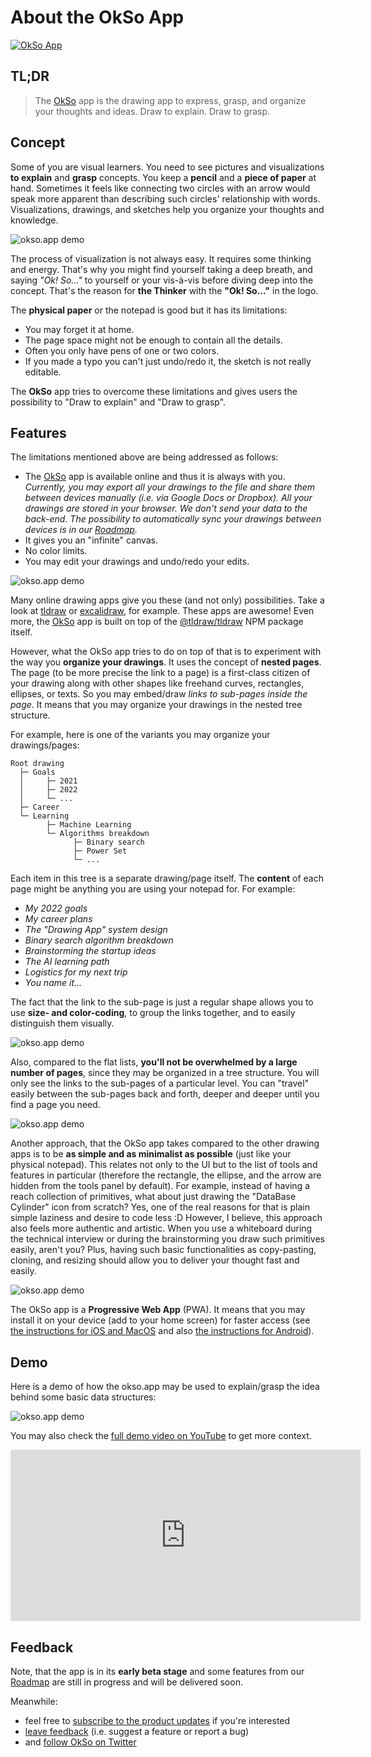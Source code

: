 # About the OkSo App

[![OkSo App](https://okso.app/banner.png)](https://okso.app)

## TL;DR

> The [OkSo](https://okso.app) app is the drawing app to express, grasp, and organize your thoughts and ideas. Draw to explain. Draw to grasp.

## Concept

Some of you are visual learners. You need to see pictures and visualizations **to explain** and **grasp** concepts. You keep a **pencil** and a **piece of paper** at hand. Sometimes it feels like connecting two circles with an arrow would speak more apparent than describing such circles' relationship with words. Visualizations, drawings, and sketches help you organize your thoughts and knowledge.

![okso.app demo](https://raw.githubusercontent.com/trekhleb/okso.app/main/assets/demo/demo-01-0.png)

The process of visualization is not always easy. It requires some thinking and energy. That's why you might find yourself taking a deep breath, and saying _"Ok! So..."_ to yourself or your vis-à-vis before diving deep into the concept. That's the reason for **the Thinker** with the **"Ok! So..."** in the logo.

The **physical paper** or the notepad is good but it has its limitations:

- You may forget it at home.
- The page space might not be enough to contain all the details.
- Often you only have pens of one or two colors.
- If you made a typo you can't just undo/redo it, the sketch is not really editable.

The **OkSo** app tries to overcome these limitations and gives users the possibility to "Draw to explain" and "Draw to grasp".

## Features

The limitations mentioned above are being addressed as follows:

- The [OkSo](https://okso.app) app is available online and thus it is always with you. _Currently, you may export all your drawings to the file and share them between devices manually (i.e. via Google Docs or Dropbox). All your drawings are stored in your browser. We don't send your data to the back-end. The possibility to automatically sync your drawings between devices is in our [Roadmap](https://feedback.okso.app/)._
- It gives you an "infinite" canvas.
- No color limits.
- You may edit your drawings and undo/redo your edits.

![okso.app demo](https://raw.githubusercontent.com/trekhleb/okso.app/main/assets/demo/demo-06.png)

Many online drawing apps give you these (and not only) possibilities. Take a look at [tldraw](https://www.tldraw.com/) or [excalidraw](https://excalidraw.com/), for example. These apps are awesome! Even more, the [OkSo](https://okso.pp) app is built on top of the [@tldraw/tldraw](https://www.npmjs.com/package/@tldraw/tldraw) NPM package itself.

However, what the OkSo app tries to do on top of that is to experiment with the way you **organize your drawings**. It uses the concept of **nested pages**. The page (to be more precise the link to a page) is a first-class citizen of your drawing along with other shapes like freehand curves, rectangles, ellipses, or texts. So you may embed/draw _links to sub-pages inside the page_. It means that you may organize your drawings in the nested tree structure.

For example, here is one of the variants you may organize your drawings/pages:

```
Root drawing
  ├─ Goals
  │     ├─ 2021
  │     ├─ 2022
  │     └─ ...
  ├─ Career
  └─ Learning
        ├─ Machine Learning
        └─ Algorithms breakdown
              ├─ Binary search
              ├─ Power Set
              └─ ...
```

Each item in this tree is a separate drawing/page itself. The **content** of each page might be anything you are using your notepad for. For example:

- _My 2022 goals_
- _My career plans_
- _The "Drawing App" system design_
- _Binary search algorithm breakdown_
- _Brainstorming the startup ideas_
- _The AI learning path_
- _Logistics for my next trip_
- _You name it..._

The fact that the link to the sub-page is just a regular shape allows you to use **size- and color-coding**, to group the links together, and to easily distinguish them visually.

![okso.app demo](https://raw.githubusercontent.com/trekhleb/okso.app/main/assets/demo/demo-03-0.png)

Also, compared to the flat lists, **you'll not be overwhelmed by a large number of pages**, since they may be organized in a tree structure. You will only see the links to the sub-pages of a particular level. You can "travel" easily between the sub-pages back and forth, deeper and deeper until you find a page you need.

![okso.app demo](https://raw.githubusercontent.com/trekhleb/okso.app/main/assets/demo/demo-04-0.png)

Another approach, that the OkSo app takes compared to the other drawing apps is to be **as simple and as minimalist as possible** (just like your physical notepad). This relates not only to the UI but to the list of tools and features in particular (therefore the rectangle, the ellipse, and the arrow are hidden from the tools panel by default). For example, instead of having a reach collection of primitives, what about just drawing the "DataBase Cylinder" icon from scratch? Yes, one of the real reasons for that is plain simple laziness and desire to code less :D However, I believe, this approach also feels more authentic and artistic. When you use a whiteboard during the technical interview or during the brainstorming you draw such primitives easily, aren't you? Plus, having such basic functionalities as copy-pasting, cloning, and resizing should allow you to deliver your thought fast and easily.

![okso.app demo](https://raw.githubusercontent.com/trekhleb/okso.app/main/assets/demo/demo-05-0.png)

The OkSo app is a **Progressive Web App** (PWA). It means that you may install it on your device (add to your home screen) for faster access (see [the instructions for iOS and MacOS](https://twitter.com/okso_app/status/1550510787382362115) and also [the instructions for Android](https://support.google.com/chrome/answer/9658361?hl=en&co=GENIE.Platform%3DAndroid&oco=1)).

## Demo

Here is a demo of how the okso.app may be used to explain/grasp the idea behind some basic data structures:

![okso.app demo](https://raw.githubusercontent.com/trekhleb/okso.app/main/assets/demo/demo-01.gif)

You may also check the [full demo video on YouTube](https://www.youtube.com/watch?v=2833pSyP2k0) to get more context.

<iframe width="560" height="274" src="https://www.youtube.com/embed/2833pSyP2k0" title="YouTube video player" frameborder="0" allow="accelerometer; autoplay; clipboard-write; encrypted-media; gyroscope; picture-in-picture" allowfullscreen></iframe>

## Feedback

Note, that the app is in its **early beta stage** and some features from our [Roadmap](https://feedback.okso.app/) are still in progress and will be delivered soon.

Meanwhile:

- feel free to [subscribe to the product updates](https://okso.app/subscribe) if you're interested
- [leave feedback](https://feedback.okso.app/feedback) (i.e. suggest a feature or report a bug)
- and [follow OkSo on Twitter](https://twitter.com/okso_app)
